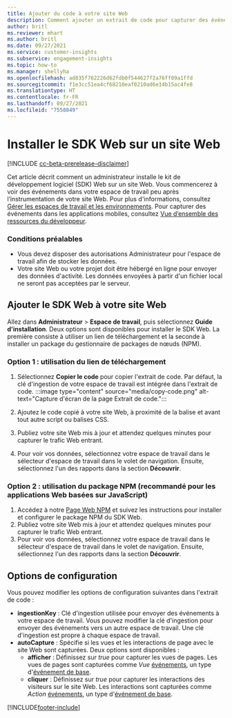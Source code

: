 ```yaml
---
title: Ajouter du code à votre site Web
description: Comment ajouter un extrait de code pour capturer des événements Dynamics 365 Customer Insights sur votre site Web.
author: britl
ms.reviewer: mhart
ms.author: britl
ms.date: 09/27/2021
ms.service: customer-insights
ms.subservice: engagement-insights
ms.topic: how-to
ms.manager: shellyha
ms.openlocfilehash: ad835f762226d62fdb0f544627f2a76ff09a1ffd
ms.sourcegitcommit: f1e3cc51ea4cf68210eaf0210ad6e14b15ac4fe8
ms.translationtype: HT
ms.contentlocale: fr-FR
ms.lasthandoff: 09/27/2021
ms.locfileid: "7558849"
---
```

# <a name="install-the-web-sdk-on-a-website"></a>Installer le SDK Web sur un site Web

[!INCLUDE [cc-beta-prerelease-disclaimer](includes/cc-beta-prerelease-disclaimer.md)]

Cet article décrit comment un administrateur installe le kit de développement logiciel (SDK) Web sur un site Web. Vous commencerez à voir des événements dans votre espace de travail peu après l’instrumentation de votre site Web. Pour plus d'informations, consultez [Gérer les espaces de travail et les environnements](manage-environments-workspaces.md). Pour capturer des événements dans les applications mobiles, consultez [Vue d’ensemble des ressources du développeur](developer-resources.md).


### <a name="prerequisites"></a>Conditions préalables

* Vous devez disposer des autorisations Administrateur pour l'espace de travail afin de stocker les données.
* Votre site Web ou votre projet doit être hébergé en ligne pour envoyer des données d'activité. Les données envoyées à partir d'un fichier local ne seront pas acceptées par le serveur.


## <a name="add-web-sdk-to-your-website"></a>Ajouter le SDK Web à votre site Web

Allez dans **Administrateur** > **Espace de travail**, puis sélectionnez **Guide d'installation**. Deux options sont disponibles pour installer le SDK Web. La première consiste à utiliser un lien de téléchargement et la seconde à installer un package du gestionnaire de packages de nœuds (NPM).

### <a name="option-1-using-the-download-link"></a>Option 1 : utilisation du lien de téléchargement

1. Sélectionnez **Copier le code** pour copier l'extrait de code. Par défaut, la clé d'ingestion de votre espace de travail est intégrée dans l'extrait de code.
  :::image type="content" source="media/copy-code.png" alt-text="Capture d'écran de la page Extrait de code.":::

1. Ajoutez le code copié à votre site Web, à proximité <head> de la balise et avant tout autre script ou balises CSS.
1. Publiez votre site Web mis à jour et attendez quelques minutes pour capturer le trafic Web entrant.
1. Pour voir vos données, sélectionnez votre espace de travail dans le sélecteur d'espace de travail dans le volet de navigation. Ensuite, sélectionnez l'un des rapports dans la section **Découvrir**.

### <a name="option-2-using-the-npm-package-recommended-for-javascript-based-web-apps"></a>Option 2 : utilisation du package NPM (recommandé pour les applications Web basées sur JavaScript)

1. Accédez à notre [Page Web NPM](https://www.npmjs.com/package/engagementinsights-web) et suivez les instructions pour installer et configurer le package NPM du SDK Web.
1. Publiez votre site Web mis à jour et attendez quelques minutes pour capturer le trafic Web entrant.
1. Pour voir vos données, sélectionnez votre espace de travail dans le sélecteur d'espace de travail dans le volet de navigation. Ensuite, sélectionnez l'un des rapports dans la section **Découvrir**.

## <a name="configuration-options"></a>Options de configuration

Vous pouvez modifier les options de configuration suivantes dans l'extrait de code :

- **ingestionKey** : Clé d'ingestion utilisée pour envoyer des événements à votre espace de travail. Vous pouvez modifier la clé d'ingestion pour envoyer des événements vers un autre espace de travail. Une clé d'ingestion est propre à chaque espace de travail.
- **autoCapture** : Spécifie si les vues et les interactions de page avec le site Web sont capturées. Deux options sont disponibles :
    - **afficher** : Définissez sur *true* pour capturer les vues de pages. Les vues de pages sont capturées comme *Vue* [événements](glossary.md#event), un type d'[événement de base](glossary.md#base-event).
    - **cliquer** : Définissez sur *true* pour capturer les interactions des visiteurs sur le site Web. Les interactions sont capturées comme *Action* [événements](glossary.md#event), un type d'[événement de base](glossary.md#base-event).

[!INCLUDE[footer-include](../includes/footer-banner.md)]
